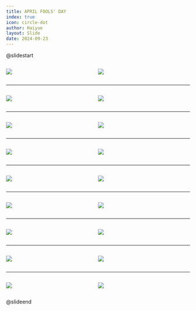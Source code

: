 ```yaml
---
title: APRIL FOOLS' DAY
index: true
icon: circle-dot
author: Haiyue
layout: Slide
date: 2024-09-23
---
```

 
@slidestart

<div style="display:flex">
<div style="flex:1">

![](/reading/english/Level-S/APRIL%20FOOLS'%20DAY/001.webp)
</div>
<div style="flex:1">

![](/reading/english/Level-S/APRIL%20FOOLS'%20DAY/002.webp)
</div>
</div>

---

<div style="display:flex">
<div style="flex:1">

![](/reading/english/Level-S/APRIL%20FOOLS'%20DAY/003.webp)
</div>
<div style="flex:1">

![](/reading/english/Level-S/APRIL%20FOOLS'%20DAY/004.webp)
</div>
</div>

---

<div style="display:flex">
<div style="flex:1">

![](/reading/english/Level-S/APRIL%20FOOLS'%20DAY/005.webp)
</div>
<div style="flex:1">

![](/reading/english/Level-S/APRIL%20FOOLS'%20DAY/006.webp)
</div>
</div>

---

<div style="display:flex">
<div style="flex:1">

![](/reading/english/Level-S/APRIL%20FOOLS'%20DAY/007.webp)
</div>
<div style="flex:1">

![](/reading/english/Level-S/APRIL%20FOOLS'%20DAY/008.webp)
</div>
</div>

---

<div style="display:flex">
<div style="flex:1">

![](/reading/english/Level-S/APRIL%20FOOLS'%20DAY/009.webp)
</div>
<div style="flex:1">

![](/reading/english/Level-S/APRIL%20FOOLS'%20DAY/010.webp)
</div>
</div>

---

<div style="display:flex">
<div style="flex:1">

![](/reading/english/Level-S/APRIL%20FOOLS'%20DAY/011.webp)
</div>
<div style="flex:1">

![](/reading/english/Level-S/APRIL%20FOOLS'%20DAY/012.webp)
</div>
</div>

---

<div style="display:flex">
<div style="flex:1">

![](/reading/english/Level-S/APRIL%20FOOLS'%20DAY/013.webp)
</div>
<div style="flex:1">

![](/reading/english/Level-S/APRIL%20FOOLS'%20DAY/014.webp)
</div>
</div>

---

<div style="display:flex">
<div style="flex:1">

![](/reading/english/Level-S/APRIL%20FOOLS'%20DAY/015.webp)
</div>
<div style="flex:1">

![](/reading/english/Level-S/APRIL%20FOOLS'%20DAY/016.webp)
</div>
</div>

---

<div style="display:flex">
<div style="flex:1">

![](/reading/english/Level-S/APRIL%20FOOLS'%20DAY/017.webp)
</div>
<div style="flex:1">

![](/reading/english/Level-S/APRIL%20FOOLS'%20DAY/018.webp)
</div>
</div>

@slideend